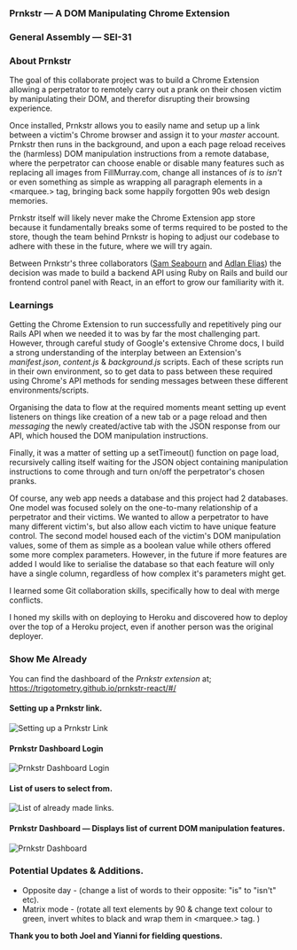 ### **Prnkstr — A DOM Manipulating Chrome Extension**

### General Assembly — SEI-31

### **About Prnkstr**

The goal of this collaborate project was to build a Chrome Extension allowing a perpetrator to remotely carry out a prank on their chosen victim by manipulating their DOM, and therefor disrupting their browsing experience.

Once installed, Prnkstr allows you to easily name and setup up a link between a victim's Chrome browser and assign it to your *master* account. Prnkstr then runs in the background, and upon a each page reload receives the (harmless) DOM manipulation instructions from a remote database, where the perpetrator can choose enable or disable many features such as replacing all images from FillMurray.com, change all instances of *is* to *isn't* or even something as simple as wrapping all paragraph elements in a <marquee.> tag, bringing back some happily forgotten 90s web design memories.

Prnkstr itself will likely never make the Chrome Extension app store because it fundamentally breaks some of terms required to be posted to the store, though the team behind Prnkstr is hoping to adjust our codebase to adhere with these in the future, where we will try again.

Between Prnkstr's three collaborators ([Sam Seabourn](https://github.com/samseabourn) and [Adlan Elias](https://github.com/adlanelias)) the decision was made to build a backend API using Ruby on Rails and build our frontend control panel with React, in an effort to grow our familiarity with it.

### **Learnings**
Getting the Chrome Extension to run successfully and repetitively ping our Rails API when we needed it to was by far the most challenging part. However, through careful study of Google's extensive Chrome docs, I build a strong understanding of the interplay between an Extension's *manifest.json*, *content.js* & *background.js* scripts. Each of these scripts run in their own environment, so to get data to pass between these required using Chrome's API methods for sending messages between these different environments/scripts.

Organising the data to flow at the required moments meant setting up event listeners on things like creation of a new tab or a page reload and then *messaging* the newly created/active tab with the JSON response from our API, which housed the DOM manipulation instructions.

Finally, it was a matter of setting up a setTimeout() function on page load, recursively calling itself waiting for the JSON object containing manipulation instructions to come through and turn on/off the perpetrator's chosen pranks.

Of course, any web app needs a database and this project had 2 databases. One model was focused solely on the one-to-many relationship of a perpetrator and their victims. We wanted to allow a perpetrator to have many different victim's, but also allow each victim to have unique feature control. The second model housed each of the victim's DOM manipulation values, some of them as simple as a boolean value while others offered some more complex parameters. However, in the future if more features are added I would like to serialise the database so that each feature will only have a single column, regardless of how complex it's parameters might get.

I learned some Git collaboration skills, specifically how to deal with merge conflicts.

I honed my skills with on deploying to Heroku and discovered how to deploy over the top of a Heroku project, even if another person was the original deployer.

### **Show Me Already**
You can find the dashboard of the *Prnkstr extension* at;
https://trigotometry.github.io/prnkstr-react/#/

#### Setting up a Prnkstr link.
![Setting up a Prnkstr Link](https://raw.githubusercontent.com/Trigotometry/prnkstr-extension/master/readme%20images/%231%20Prnkstr%20Link.png)
#### Prnkstr Dashboard Login
![Prnkstr Dashboard Login](https://raw.githubusercontent.com/Trigotometry/prnkstr-extension/master/readme%20images/%232%20Prnkstr%20Login.png)
#### List of users to select from.
![List of already made links.](https://raw.githubusercontent.com/Trigotometry/prnkstr-extension/master/readme%20images/%233%20Prnkstr%20Linked%20List.png)
#### Prnkstr Dashboard — Displays list of current DOM manipulation features.
![Prnkstr Dashboard](https://raw.githubusercontent.com/Trigotometry/prnkstr-extension/master/readme%20images/%234%20Prnkstr%20Dashboard.png)

### **Potential Updates & Additions.**
- Opposite day - (change a list of words to their opposite: "is" to "isn't" etc).
- Matrix mode - (rotate all text elements by 90 & change text colour to green, invert whites to black and wrap them in <marquee.> tag. )

**Thank you to both Joel and Yianni for fielding questions.**
